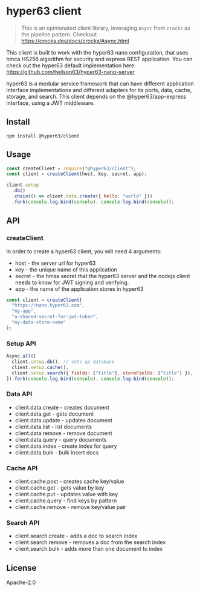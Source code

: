 # hyper63 client

> This is an opinionated client library, leveraging `Async` from `crocks` as the pipeline pattern. Checkout https://crocks.dev/docs/crocks/Async.html

This client is built to work with the hyper63 nano configuration, that uses
hmca HS256 algorithm for security and express REST application. You can check out the hyper63 default implementation here: https://github.com/twilson63/hyper63-nano-server

hyper63 is a modular service framework that can have different application
interface implementations and different adapters for its ports, data, cache,
storage, and search. This client depends on the @hyper63/app-express interface,
using a JWT middleware.

## Install

```
npm install @hyper63/client
```

## Usage

```js
const createClient = require("@hyper63/client");
const client = createClient(host, key, secret, app);

client.setup
  .db()
  .chain(() => client.data.create({ hello: "world" }))
  .fork(console.log.bind(console), console.log.bind(console));
```

## API

### createClient

In order to create a hyper63 client, you will need 4 arguments:

- host - the server url for hyper63
- key - the unique name of this application
- secret - the hmsa secret that the hyper63 server and the nodejs client needs to know for JWT signing and verifying.
- app - the name of the application stores in hyper63

```js
const client = createClient(
  "https://nano.hyper63.com",
  "my-app",
  "a-shared-secret-for-jwt-token",
  "my-data-store-name"
);
```

### Setup API

```js
Async.all([
  client.setup.db(), // sets up database
  client.setup.cache(),
  client.setup.search({ fields: ["title"], storeFields: ["title"] }),
]).fork(console.log.bind(console), console.log.bind(console));
```

### Data API

- client.data.create - creates document
- client.data.get - gets document
- client.data.update - updates document
- client.data.list - list documents
- client.data.remove - remove document
- client.data.query - query documents
- client.data.index - create index for query
- client.data.bulk - bulk insert docs

### Cache API

- client.cache.post - creates cache key/value
- client.cache.get - gets value by key
- client.cache.put - updates value with key
- client.cache.query - find keys by pattern
- client.cache.remove - remove key/value pair

### Search API

- client.search.create - adds a doc to search index
- client.search.remove - removes a doc from the search index
- client.search.bulk - adds more than one document to index

## License

Apache-2.0
